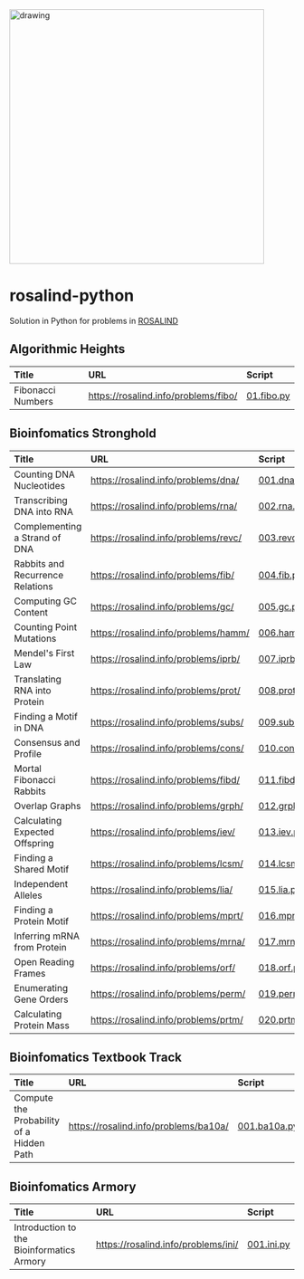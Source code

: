 <img src="https://s2.loli.net/2022/07/04/rD5a9fk21iVJ7KG.jpg" alt="drawing" width="450"/>

# rosalind-python

Solution in Python for problems in [ROSALIND](https://rosalind.info/)


## Algorithmic Heights


| Title | URL | Script |
| :----- | :---- | :---- |
| Fibonacci Numbers | https://rosalind.info/problems/fibo/ | [01.fibo.py](./algorithmic-heights/01.fibo.py) |

## Bioinfomatics Stronghold


| Title | URL | Script |
| :----- | :---- | :---- |
| Counting DNA Nucleotides | https://rosalind.info/problems/dna/ | [001.dna.py](./bioinfomatics-stronghold/001.dna.py) |
| Transcribing DNA into RNA | https://rosalind.info/problems/rna/ | [002.rna.py](./bioinfomatics-stronghold/002.rna.py) |
| Complementing a Strand of DNA | https://rosalind.info/problems/revc/ | [003.revc.py](./bioinfomatics-stronghold/003.revc.py) |
| Rabbits and Recurrence Relations | https://rosalind.info/problems/fib/ | [004.fib.py](./bioinfomatics-stronghold/004.fib.py) |
| Computing GC Content | https://rosalind.info/problems/gc/ | [005.gc.py](./bioinfomatics-stronghold/005.gc.py) |
| Counting Point Mutations | https://rosalind.info/problems/hamm/ | [006.hamm.py](./bioinfomatics-stronghold/006.hamm.py) |
| Mendel&#39;s First Law | https://rosalind.info/problems/iprb/ | [007.iprb.py](./bioinfomatics-stronghold/007.iprb.py) |
| Translating RNA into Protein | https://rosalind.info/problems/prot/ | [008.prot.py](./bioinfomatics-stronghold/008.prot.py) |
| Finding a Motif in DNA | https://rosalind.info/problems/subs/ | [009.subs.py](./bioinfomatics-stronghold/009.subs.py) |
| Consensus and Profile | https://rosalind.info/problems/cons/ | [010.cons.py](./bioinfomatics-stronghold/010.cons.py) |
| Mortal Fibonacci Rabbits | https://rosalind.info/problems/fibd/ | [011.fibd.py](./bioinfomatics-stronghold/011.fibd.py) |
| Overlap Graphs | https://rosalind.info/problems/grph/ | [012.grph.py](./bioinfomatics-stronghold/012.grph.py) |
| Calculating Expected Offspring | https://rosalind.info/problems/iev/ | [013.iev.py](./bioinfomatics-stronghold/013.iev.py) |
| Finding a Shared Motif | https://rosalind.info/problems/lcsm/ | [014.lcsm.py](./bioinfomatics-stronghold/014.lcsm.py) |
| Independent Alleles | https://rosalind.info/problems/lia/ | [015.lia.py](./bioinfomatics-stronghold/015.lia.py) |
| Finding a Protein Motif | https://rosalind.info/problems/mprt/ | [016.mprt.py](./bioinfomatics-stronghold/016.mprt.py) |
| Inferring mRNA from Protein | https://rosalind.info/problems/mrna/ | [017.mrna.py](./bioinfomatics-stronghold/017.mrna.py) |
| Open Reading Frames | https://rosalind.info/problems/orf/ | [018.orf.py](./bioinfomatics-stronghold/018.orf.py) |
| Enumerating Gene Orders | https://rosalind.info/problems/perm/ | [019.perm.py](./bioinfomatics-stronghold/019.perm.py) |
| Calculating Protein Mass | https://rosalind.info/problems/prtm/ | [020.prtm.py](./bioinfomatics-stronghold/020.prtm.py) |

## Bioinfomatics Textbook Track


| Title | URL | Script |
| :----- | :---- | :---- |
| Compute the Probability of a Hidden Path | https://rosalind.info/problems/ba10a/ | [001.ba10a.py](./bioinfomatics-textbook-track/001.ba10a.py) |

## Bioinfomatics Armory


| Title | URL | Script |
| :----- | :---- | :---- |
| Introduction to the Bioinformatics Armory | https://rosalind.info/problems/ini/ | [001.ini.py](./bioinfomatics-armory/001.ini.py) |
